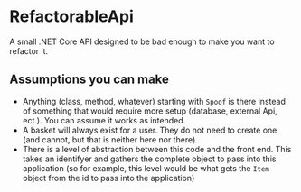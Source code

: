 # RefactorableApi
A small .NET Core API designed to be bad enough to make you want to refactor it.

## Assumptions you can make

- Anything (class, method, whatever) starting with `Spoof` is there instead of something that would require more setup (database, external Api, ect.). You can assume it works as intended.
- A basket will always exist for a user. They do not need to create one (and cannot, but that is neither here nor there).
- There is a level of abstraction between this code and the front end. This takes an identifyer and gathers the complete object to pass into this application (so for example, this level would be what gets the `Item` object from the id to pass into the application)
